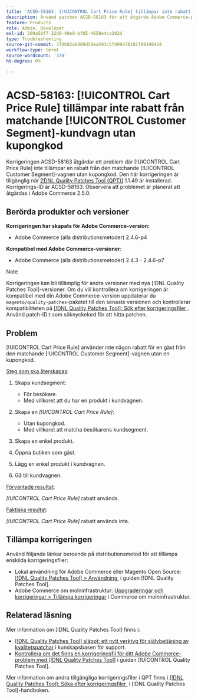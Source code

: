 ```yaml
---
title: 'ACSD-58163: [!UICONTROL Cart Price Rule] tillämpar inte rabatt från matchande [!UICONTROL Customer Segment]-kundvagn utan kupongkod'
description: Använd patchen ACSD-58163 för att åtgärda Adobe Commerce-problemet där [!UICONTROL Cart Price Rule] inte tillämpar en rabatt för en gäst från den matchande [!UICONTROL Customer Segment]-vagnen utan kupongkod.
feature: Products
role: Admin, Developer
exl-id: 209a50f7-32d9-40e9-bfd5-4658e4ca392d
type: Troubleshooting
source-git-commit: 7fdb02a6d89d50ea593c5fd99d78101f89198424
workflow-type: tm+mt
source-wordcount: '370'
ht-degree: 0%

---
```


# ACSD-58163: [!UICONTROL Cart Price Rule] tillämpar inte rabatt från matchande [!UICONTROL Customer Segment]-kundvagn utan kupongkod

Korrigeringen ACSD-58163 åtgärdar ett problem där [!UICONTROL Cart Price Rule] inte tillämpar en rabatt från den matchande [!UICONTROL Customer Segment]-vagnen utan kupongkod. Den här korrigeringen är tillgänglig när [[!DNL Quality Patches Tool (QPT)]](https://experienceleague.adobe.com/sv/docs/commerce-operations/tools/quality-patches-tool/quality-patches-tool-to-self-serve-quality-patches) 1.1.49 är installerad. Korrigerings-ID är ACSD-58163. Observera att problemet är planerat att åtgärdas i Adobe Commerce 2.5.0.

## Berörda produkter och versioner

**Korrigeringen har skapats för Adobe Commerce-version:**

* Adobe Commerce (alla distributionsmetoder) 2.4.6-p4

**Kompatibel med Adobe Commerce-versioner:**

* Adobe Commerce (alla distributionsmetoder) 2.4.3 - 2.4.6-p7

>[!NOTE]
>
>Korrigeringen kan bli tillämplig för andra versioner med nya [!DNL Quality Patches Tool]-versioner. Om du vill kontrollera om korrigeringen är kompatibel med din Adobe Commerce-version uppdaterar du `magento/quality-patches`-paketet till den senaste versionen och kontrollerar kompatibiliteten på [[!DNL Quality Patches Tool]: Sök efter korrigeringsfiler &#x200B;](https://experienceleague.adobe.com/tools/commerce-quality-patches/index.html?lang=sv-SE). Använd patch-ID:t som söknyckelord för att hitta patchen.

## Problem

[!UICONTROL Cart Price Rule] använder inte någon rabatt för en gäst från den matchande [!UICONTROL Customer Segment]-vagnen utan en kupongkod.

<u>Steg som ska återskapas</u>:

1. Skapa kundsegment:
   * För besökare.
   * Med villkoret att du har en produkt i kundvagnen.

1. Skapa en *[!UICONTROL Cart Price Rule]*:
   * Utan kupongkod.
   * Med villkoret att matcha besökarens kundsegment.

1. Skapa en enkel produkt.
1. Öppna butiken som gäst.
1. Lägg en enkel produkt i kundvagnen.
1. Gå till kundvagnen.

<u>Förväntade resultat</u>:

*[!UICONTROL Cart Price Rule]* rabatt används.

<u>Faktiska resultat</u>:

*[!UICONTROL Cart Price Rule]* rabatt används inte.

## Tillämpa korrigeringen

Använd följande länkar beroende på distributionsmetod för att tillämpa enskilda korrigeringsfiler:

* Lokal användning för Adobe Commerce eller Magento Open Source: [[!DNL Quality Patches Tool] > Användning &#x200B;](/help/tools/quality-patches-tool/usage.md) i guiden [!DNL Quality Patches Tool].
* Adobe Commerce om molninfrastruktur: [Uppgraderingar och korrigeringar > Tillämpa korrigeringar](https://experienceleague.adobe.com/docs/commerce-cloud-service/user-guide/develop/upgrade/apply-patches.html?lang=sv-SE) i Commerce om molninfrastruktur.

## Relaterad läsning

Mer information om [!DNL Quality Patches Tool] finns i:

* [[!DNL Quality Patches Tool] släppt: ett nytt verktyg för självbetjäning av kvalitetspatchar](https://experienceleague.adobe.com/sv/docs/commerce-operations/tools/quality-patches-tool/quality-patches-tool-to-self-serve-quality-patches) i kunskapsbasen för support.
* [Kontrollera om det finns en korrigeringsfil för ditt Adobe Commerce-problem med  [!DNL Quality Patches Tool]](/help/tools/quality-patches-tool/patches-available-in-qpt/check-patch-for-magento-issue-with-magento-quality-patches.md) i guiden [!UICONTROL Quality Patches Tool].


Mer information om andra tillgängliga korrigeringsfiler i QPT finns i [[!DNL Quality Patches Tool]: Söka efter korrigeringsfiler &#x200B;](https://experienceleague.adobe.com/tools/commerce-quality-patches/index.html?lang=sv-SE) i [!DNL Quality Patches Tool]-handboken.
